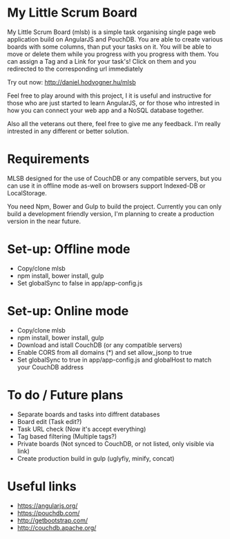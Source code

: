 # My Little Scrum Board
My Little Scrum Board (mlsb) is a simple task organising single page web application build on AngularJS and PouchDB.
You are able to create various boards with some columns, than put your tasks on it. You will be able to move or delete them while you progress with you progress with them. You can assign a Tag and a Link for your task's! Click on them and you redirected to the corresponding url immediately 

Try out now: http://daniel.hodvogner.hu/mlsb

Feel free to play around with this project, I it is useful and instructive for those who are just started to learn AngularJS, or for those who intrested in how you can connect your web app and a NoSQL database together.

Also all the veterans out there, feel free to give me any feedback. I'm really intrested in any different or better solution.

# Requirements
MLSB designed for the use of CouchDB or any compatible servers, but you can use it in offline mode as-well on browsers support Indexed-DB or LocalStorage.

You need Npm, Bower and Gulp to build the project. Currently you can only build a development friendly version, I'm planning to create a production version in the near future.

# Set-up: Offline mode
* Copy/clone mlsb
* npm install, bower install, gulp
* Set globalSync to false in app/app-config.js

# Set-up: Online mode
* Copy/clone mlsb
* npm install, bower install, gulp
* Download and istall CouchDB (or any compatible servers)
* Enable CORS from all domains (*) and set allow_jsonp to true
* Set globalSync to true in app/app-config.js and globalHost to match your CouchDB address

# To do / Future plans
* Separate boards and tasks into diffrent databases
* Board edit (Task edit?)
* Task URL check (Now it's accept everything)
* Tag based filtering (Multiple tags?)
* Private boards (Not synced to CouchDB, or not listed, only visible via link)
* Create production build in gulp (uglyfiy, minify, concat)

# Useful links
* https://angularjs.org/
* https://pouchdb.com/
* http://getbootstrap.com/
* http://couchdb.apache.org/

